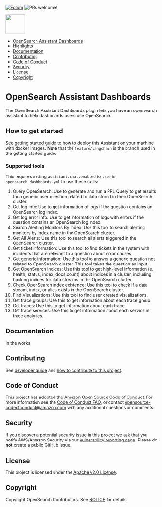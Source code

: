 [![Forum](https://img.shields.io/badge/chat-on%20forums-blue)](https://forum.opensearch.org/t/feedback-opensearch-assistant/16741)
![PRs welcome!](https://img.shields.io/badge/PRs-welcome!-success)

<img src="https://opensearch.org/assets/brand/SVG/Logo/opensearch_logo_default.svg" height="64px"/>

- [OpenSearch Assistant Dashboards](#opensearch-assistant-dashboards)
- [Highlights](#highlights)
- [Documentation](#documentation)
- [Contributing](#contributing)
- [Code of Conduct](#code-of-conduct)
- [Security](#security)
- [License](#license)
- [Copyright](#copyright)

# OpenSearch Assistant Dashboards

The OpenSearch Assistant Dashboards plugin lets you have an opensearch assistant to help dashboards users use OpenSearch.

## How to get started

See [getting started guide](GETTING_STARTED_GUIDE.md) to how to deploy this Assistant on your machine with docker images.
**Note** that the `feature/langchain` is the branch used in the getting started guide.

### Supported tools
This requires setting `assistant.chat.enabled` to `true` in `opensearch_dashboards.yml` to use these skills:
1. Query OpenSearch: Use to generate and run a PPL Query to get results for a generic user question related to data stored in their OpenSearch cluster.
2. Get log info: Use to get information of logs if the question contains an OpenSearch log index.
3. Get log error info: Use to get information of logs with errors if the question contains an OpenSearch log index.
4. Search Alerting Monitors By Index: Use this tool to search alerting monitors by index name in the OpenSearch cluster.
5. Get All Alerts: Use this tool to search all alerts triggered in the OpenSearch cluster.
6. Get ticket information: Use this tool to find tickets in the system with incidents that are relevant to a question about error causes. 
7. Get generic information: Use this tool to answer a generic question not related to OpenSearch cluster. This tool takes the question as input.
8. Get OpenSearch indices: Use this tool to get high-level information (e. health, status, index, docs.count) about indices in a cluster, including backing indices for data streams in the OpenSearch cluster.
9. Check OpenSearch index existence: Use this tool to check if a data stream, index, or alias exists in the OpenSearch cluster.
10. Find Visualizations: Use this tool to find user created visualizations.
11. Get trace groups: Use this to get information about each trace group.
12. Get traces: Use this to get information about each trace. 
13. Get trace services: Use this to get information about each service in trace analytics.

## Documentation

In the works.

## Contributing

See [developer guide](DEVELOPER_GUIDE.md) and [how to contribute to this project](CONTRIBUTING.md).

## Code of Conduct

This project has adopted the [Amazon Open Source Code of Conduct](CODE_OF_CONDUCT.md). For more information see the [Code of Conduct FAQ](https://aws.github.io/code-of-conduct-faq), or contact [opensource-codeofconduct@amazon.com](mailto:opensource-codeofconduct@amazon.com) with any additional questions or comments.

## Security

If you discover a potential security issue in this project we ask that you notify AWS/Amazon Security via our [vulnerability reporting page](http://aws.amazon.com/security/vulnerability-reporting/). Please do **not** create a public GitHub issue.

## License

This project is licensed under the [Apache v2.0 License](LICENSE).

## Copyright

Copyright OpenSearch Contributors. See [NOTICE](NOTICE) for details.